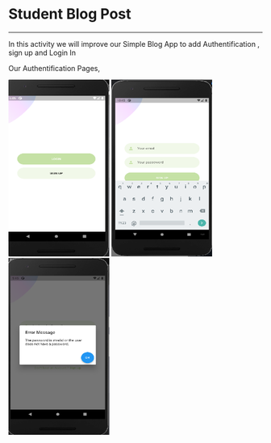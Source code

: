 # Student Blog Post
---
In this activity we will improve our Simple Blog App to add Authentification , sign up and Login In

Our Authentification Pages,

<div>
 <img src="https://github.com/WahomeKezia/Assets/blob/main/home.png" title="Image" alt="Image" width="200" height="350"/>
<img src="https://github.com/WahomeKezia/Assets/blob/main/Credentials.png" title="Image" alt="Image" width="200" height="350"/>
<img src="https://github.com/WahomeKezia/Assets/blob/main/InvalidCredentials.png" title="Image" alt="Image" width="200" height="350"/>
</div>

